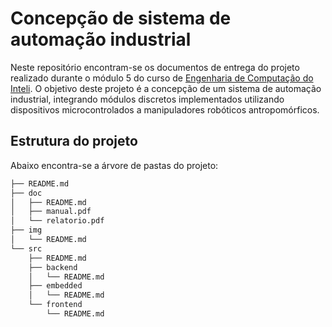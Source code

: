 # Concepção de sistema de automação industrial

Neste repositório encontram-se os documentos de entrega do projeto realizado durante o módulo 5 do curso de [Engenharia de Computação do Inteli](https://www.inteli.edu.br/engenharia-da-computacao/). O objetivo deste projeto é a concepção de um sistema de automação industrial, integrando módulos discretos implementados utilizando dispositivos microcontrolados a manipuladores robóticos antropomórficos.

## Estrutura do projeto

Abaixo encontra-se a árvore de pastas do projeto:

``` bash
├── README.md
├── doc
│   ├── README.md
│   ├── manual.pdf
│   └── relatorio.pdf
├── img
│   └── README.md
└── src
    ├── README.md
    ├── backend
    │   └── README.md
    ├── embedded
    │   └── README.md
    └── frontend
        └── README.md
```
